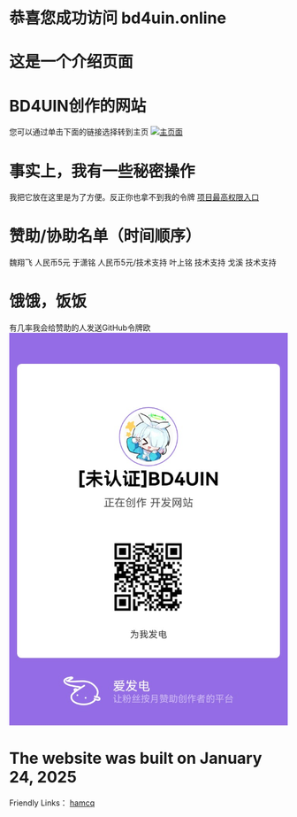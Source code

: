 # 恭喜您成功访问 bd4uin.online
# 这是一个介绍页面
# BD4UIN创作的网站
您可以通过单击下面的链接选择转到主页
[![主页面](https://img.shields.io/badge/访问-主页面-blue)](MainPage.html)
# 事实上，我有一些秘密操作
我把它放在这里是为了方便。反正你也拿不到我的令牌
[项目最高权限入口](https://bd4uin.online/confidential/Query.html)
# 赞助/协助名单（时间顺序）
魏翔飞 人民币5元
于潇铭 人民币5元/技术支持
叶上铭 技术支持
戈溪 技术支持
# 饿饿，饭饭
有几率我会给赞助的人发送GitHub令牌欧
![饿饿饭饭🤤🤤🤤🤤🤤🤤🤤🤤🤤](images/aifadian.jpg)
# The website was built on January 24, 2025
Friendly Links：
[hamcq](https://www.hamcq.cn/BD4UIN)
